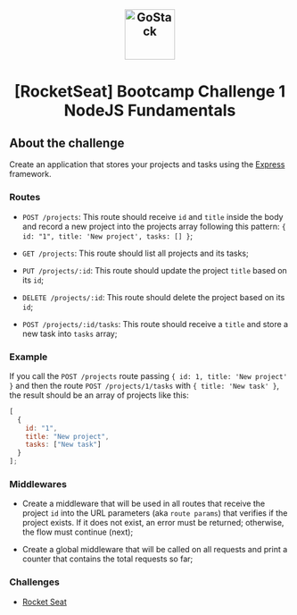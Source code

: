 <h2 align="center">
    <img alt="GoStack" src="https://rocketseat-cdn.s3-sa-east-1.amazonaws.com/bootcamp-header.png" width="90px" />
</h2>

<h1 align="center">
  [RocketSeat] Bootcamp Challenge 1<br/>NodeJS Fundamentals
</h1>

## About the challenge

Create an application that stores your projects and tasks using the [Express](https://expressjs.com/pt-br/) framework.

### Routes

- `POST /projects`: This route should receive `id` and `title` inside the body and record a new project into the projects array following this pattern: `{ id: "1", title: 'New project', tasks: [] }`;

- `GET /projects`: This route should list all projects and its tasks;

- `PUT /projects/:id`: This route should update the project `title` based on its `id`;

- `DELETE /projects/:id`: This route should delete the project based on its `id`;

- `POST /projects/:id/tasks`: This route should receive a `title` and store a new task into `tasks` array;

### Example

If you call the `POST /projects` route passing `{ id: 1, title: 'New project' }` and then the route `POST /projects/1/tasks` with `{ title: 'New task' }`, the result should be an array of projects like this:

```js
[
  {
    id: "1",
    title: "New project",
    tasks: ["New task"]
  }
];
```

### Middlewares

- Create a middleware that will be used in all routes that receive the project `id` into the URL parameters (aka `route params`) that verifies if the project exists. If it does not exist, an error must be returned; otherwise, the flow must continue (next);

- Create a global middleware that will be called on all requests and print a counter that contains the total requests so far;

### Challenges

- [Rocket Seat](https://github.com/Rocketseat/bootcamp-gostack-desafio-01/blob/master/README.md)
